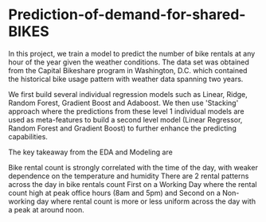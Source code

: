 # Prediction-of-demand-for-shared-BIKES
In this project, we train a model to predict the number of bike rentals at any hour of the year given the weather conditions. The data set was obtained from the Capital Bikeshare program in Washington, D.C. which contained the historical bike usage pattern with weather data spanning two years.

We first build several individual regression models such as Linear, Ridge, Random Forest, Gradient Boost and Adaboost. We then use 'Stacking' approach where the predictions from these level 1 individual models are used as meta-features to build a second level model (Linear Regressor, Random Forest and Gradient Boost) to further enhance the predicting capabilities.

The key takeaway from the EDA and Modeling are

Bike rental count is strongly correlated with the time of the day, with weaker dependence on the temperature and humidity
There are 2 rental patterns across the day in bike rentals count
First on a Working Day where the rental count high at peak office hours (8am and 5pm) and
Second on a Non-working day where rental count is more or less uniform across the day with a peak at around noon.
